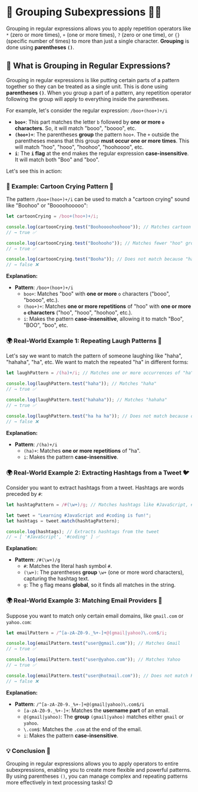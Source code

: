 # 📖 Grouping Subexpressions 🎯✨

Grouping in regular expressions allows you to apply repetition operators like `*` (zero or more times), `+` (one or more times), `?` (zero or one time), or `{}` (specific number of times) to more than just a single character. **Grouping** is done using **parentheses `()`**.

## 🧩 What is Grouping in Regular Expressions?

Grouping in regular expressions is like putting certain parts of a pattern together so they can be treated as a single unit. This is done using **parentheses `()`**. When you group a part of a pattern, any repetition operator following the group will apply to everything inside the parentheses.

For example, let's consider the regular expression: `/boo+(hoo+)+/i`

- **`boo+`**: This part matches the letter `b` followed by **one or more `o` characters**. So, it will match "booo", "boooo", etc.
- **`(hoo+)+`**: The parentheses **group** the pattern `hoo+`. The `+` outside the parentheses means that this group **must occur one or more times**. This will match "hoo", "hooo", "hoohoo", "hoohoooo", etc.
- **`i`**: The **`i` flag** at the end makes the regular expression **case-insensitive**. It will match both "Boo" and "boo".

Let's see this in action:

### 🌟 Example: Cartoon Crying Pattern 🤪

The pattern `/boo+(hoo+)+/i` can be used to match a "cartoon crying" sound like "Boohoo" or "Boooohooooo":

```javascript
let cartoonCrying = /boo+(hoo+)+/i;

console.log(cartoonCrying.test("Boohoooohoohooo")); // Matches cartoon crying sounds
// → true ✅

console.log(cartoonCrying.test("Boohooho")); // Matches fewer "hoo" groups
// → true ✅

console.log(cartoonCrying.test("Booha")); // Does not match because "ha" is not "hoo"
// → false ❌
```

**Explanation:**

- **Pattern**: `/boo+(hoo+)+/i`
  - `boo+`: Matches "boo" with **one or more** `o` characters ("booo", "boooo", etc.).
  - `(hoo+)+`: Matches **one or more repetitions** of "hoo" with **one or more `o` characters** ("hoo", "hooo", "hoohoo", etc.).
  - `i`: Makes the pattern **case-insensitive**, allowing it to match "Boo", "BOO", "boo", etc.

### 🌍 Real-World Example 1: Repeating Laugh Patterns 🤣

Let's say we want to match the pattern of someone laughing like "haha", "hahaha", "ha", etc. We want to match the repeated "ha" in different forms:

```javascript
let laughPattern = /(ha)+/i; // Matches one or more occurrences of "ha"

console.log(laughPattern.test("haha")); // Matches "haha"
// → true ✅

console.log(laughPattern.test("hahaha")); // Matches "hahaha"
// → true ✅

console.log(laughPattern.test("ha ha ha")); // Does not match because of spaces
// → false ❌
```

**Explanation:**

- **Pattern**: `/(ha)+/i`
  - `(ha)+`: Matches **one or more repetitions** of "ha".
  - `i`: Makes the pattern **case-insensitive**.

### 🌍 Real-World Example 2: Extracting Hashtags from a Tweet 🐦

Consider you want to extract hashtags from a tweet. Hashtags are words preceded by `#`:

```javascript
let hashtagPattern = /#(\w+)/g; // Matches hashtags like #JavaScript, #coding

let tweet = "Learning #JavaScript and #coding is fun!";
let hashtags = tweet.match(hashtagPattern);

console.log(hashtags); // Extracts hashtags from the tweet
// → [ '#JavaScript', '#coding' ] ✅
```

**Explanation:**

- **Pattern**: `/#(\w+)/g`
  - `#`: Matches the literal hash symbol `#`.
  - `(\w+)`: The parentheses **group** `\w+` (one or more word characters), capturing the hashtag text.
  - `g`: The `g` flag means **global**, so it finds all matches in the string.

### 🌍 Real-World Example 3: Matching Email Providers 📧

Suppose you want to match only certain email domains, like `gmail.com` or `yahoo.com`:

```javascript
let emailPattern = /^[a-zA-Z0-9._%+-]+@(gmail|yahoo)\.com$/i;

console.log(emailPattern.test("user@gmail.com")); // Matches Gmail
// → true ✅

console.log(emailPattern.test("user@yahoo.com")); // Matches Yahoo
// → true ✅

console.log(emailPattern.test("user@hotmail.com")); // Does not match Hotmail
// → false ❌
```

**Explanation:**

- **Pattern**: `/^[a-zA-Z0-9._%+-]+@(gmail|yahoo)\.com$/i`
  - `[a-zA-Z0-9._%+-]+`: Matches the **username part** of an email.
  - `@(gmail|yahoo)`: The **group** `(gmail|yahoo)` matches either `gmail` or `yahoo`.
  - `\.com$`: Matches the `.com` at the end of the email.
  - `i`: Makes the pattern **case-insensitive**.

### 💡 Conclusion 🎉

Grouping in regular expressions allows you to apply operators to entire subexpressions, enabling you to create more flexible and powerful patterns. By using parentheses `()`, you can manage complex and repeating patterns more effectively in text processing tasks! 😊